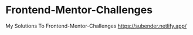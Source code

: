 # Frontend-Mentor-Challenges
My Solutions To Frontend-Mentor-Challenges
https://subender.netlify.app/

